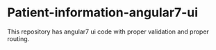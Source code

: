 # Patient-information-angular7-ui
This repository has angular7 ui code with proper validation and proper routing.
